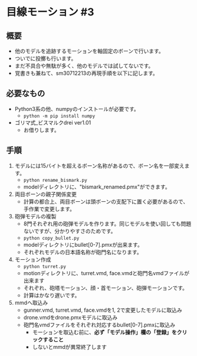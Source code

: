 # 目線モーション #3
## 概要
* 他のモデルを追跡するモーションを軸固定のボーンで行います。
* ついでに投擲も行います。
* まだ不具合や無駄が多く、他のモデルでは試してないです。
* 覚書きも兼ねて、sm30712213の再現手順を以下に記します。

## 必要なもの
* Python3系の他、numpyのインストールが必要です。
    * `python -m pip install numpy`
* ゴリマ式\_ビスマルクdrei ver1.01
    * お借りします。

## 手順
1. モデルには15バイトを超えるボーン名称があるので、ボーン名を一部変えます。
    * `python rename_bismark.py`
    * modelディレクトリに、"bismark_renamed.pmx"ができます。
2. 両目ボーンの親子関係変更
    * 計算の都合上、両目ボーンは頭ボーンの支配下に置く必要があるので、手作業で変更します。
3. 砲弾モデルの複製
    * 8門それぞれ用の砲弾モデルを作ります。同じモデルを使い回しても問題ないですが、分かりやすさのためです。
    * `python copy_bullet.py`
    * modelディレクトリにbullet[0-7].pmxが出来ます。
    * それぞれモデルの日本語名称が砲門名になります。
4. モーション作成
    * `python turret.py`
    * motionディレクトリに、turret.vmd, face.vmdと砲門名vmdファイルが出来ます
    * それぞれ、砲塔モーション、顔・首モーション、砲弾モーションです。
    * 計算はかなり遅いです。
5. mmdへ取込み
    * gunner.vmd, turret.vmd, face.vmdを1, 2で変更したモデルに取込み
    * drone.vmdをdrone.pmxモデルに取込み
    * 砲門名vmdファイルをそれぞれ対応するbullet[0-7].pmxに取込み
        * モーションを取込む前に、**必ず「モデル操作」欄の「登録」をクリックすること**
        * しないとmmdが異常終了します
